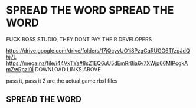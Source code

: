# SPREAD THE WORD SPREAD THE WORD
FUCK BOSS STUDIO, THEY DONT PAY THEIR DEVELOPERS

https://drive.google.com/drive/folders/17jQcyyUO1i8PzgCqRUGG6TfzgJdQhj7L
https://mega.nz/file/i44VxTYa#8sZ1EQ6uU5dEmRr8ia6v7XWjp66MIPcgkAmZwRpzI0I
DOWNLOAD LINKS ABOVE

pass it, pass it 2 are the actual game rbxl files
## SPREAD THE WORD

